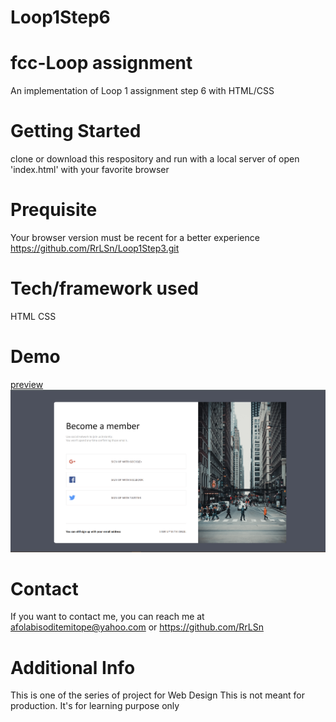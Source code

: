 # Loop1Step6
# fcc-Loop assignment
An implementation of Loop 1 assignment step 6 with HTML/CSS

# Getting Started
clone or download this respository and run with a local server of open 'index.html' with your favorite browser

# Prequisite
Your browser version must be recent for a better experience https://github.com/RrLSn/Loop1Step3.git

# Tech/framework used
HTML
CSS

# Demo
[preview](https://rawcdn.githack.com/RrLSn/Loop1Step6/e1bce0f1c6aef812ad361b7bb190727f3f564e21/index.html)
![screenshot](./media/Screenshot%202022-11-01%20082340.png)

# Contact
If you want to contact me, you can reach me at
afolabisoditemitope@yahoo.com or
https://github.com/RrLSn

# Additional Info
This is one of the series of project for Web Design
This is not meant for production. It's for learning purpose only